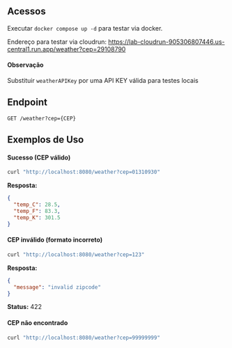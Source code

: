 ## Acessos
Executar `docker compose up -d` para testar via docker.

Endereço para testar via cloudrun: https://lab-cloudrun-905306807446.us-central1.run.app/weather?cep=29108790


#### Observação
Substituir `weatherAPIKey` por uma API KEY válida para testes locais

## Endpoint
`GET /weather?cep={CEP}`

## Exemplos de Uso

#### Sucesso (CEP válido)
```bash
curl "http://localhost:8080/weather?cep=01310930"
```

**Resposta:**
```json
{
  "temp_C": 28.5,
  "temp_F": 83.3,
  "temp_K": 301.5
}
```

#### CEP inválido (formato incorreto)
```bash
curl "http://localhost:8080/weather?cep=123"
```

**Resposta:**
```json
{
  "message": "invalid zipcode"
}
```
**Status:** 422

#### CEP não encontrado
```bash
curl "http://localhost:8080/weather?cep=99999999"
```
